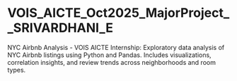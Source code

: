 # VOIS_AICTE_Oct2025_MajorProject__SRIVARDHANI_E
NYC Airbnb Analysis - VOIS AICTE Internship:  Exploratory data analysis of NYC Airbnb listings using Python and Pandas. Includes visualizations, correlation insights, and review trends across neighborhoods and room types.
